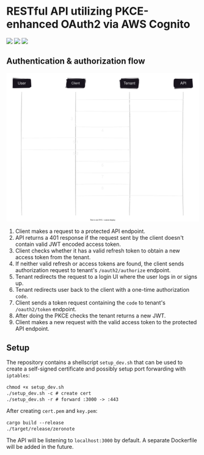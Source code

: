 # RESTful API utilizing PKCE-enhanced OAuth2 via AWS Cognito

<p align="left">
<a href="https://github.com/17ms/zeronote/actions/workflows/ci.yml"><img src="https://img.shields.io/github/actions/workflow/status/17ms/zeronote/ci.yml?branch=master"></a>
<a href="https://github.com/17ms/zeronote/tags"><img src="https://img.shields.io/github/v/tag/17ms/zeronote"></a>
<a href="https://opensource.org/licenses/MIT"><img src="https://img.shields.io/github/license/17ms/zeronote"></a>
</p>

## Authentication & authorization flow

![A visualization of the OAuth2 authentication & authorization flow](./docs/oauth-flow.svg)

1. Client makes a request to a protected API endpoint.
2. API returns a 401 response if the request sent by the client doesn't contain valid JWT encoded access token.
3. Client checks whether it has a valid refresh token to obtain a new access token from the tenant.
4. If neither valid refresh or access tokens are found, the client sends authorization request to tenant's `/oauth2/authorize` endpoint.
5. Tenant redirects the request to a login UI where the user logs in or signs up.
6. Tenant redirects user back to the client with a one-time authorization `code`.
7. Client sends a token request containing the `code` to tenant's `/oauth2/token` endpoint.
8. After doing the PKCE checks the tenant returns a new JWT.
9. Client makes a new request with the valid access token to the protected API endpoint.

## Setup

The repository contains a shellscript `setup_dev.sh` that can be used to create a self-signed certificate and possibly setup port forwarding with `iptables`:

```shell
chmod +x setup_dev.sh
./setup_dev.sh -c # create cert
./setup_dev.sh -r # forward :3000 -> :443
```

After creating `cert.pem` and `key.pem`:

```shell
cargo build --release
./target/release/zeronote
```

The API will be listening to `localhost:3000` by default. A separate Dockerfile will be added in the future.
